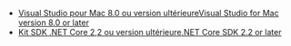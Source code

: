 * [<span data-ttu-id="80558-101">Visual Studio pour Mac 8.0 ou version ultérieure</span><span class="sxs-lookup"><span data-stu-id="80558-101">Visual Studio for Mac version 8.0 or later</span></span>](https://visualstudio.microsoft.com/downloads/)
* [<span data-ttu-id="80558-102">Kit SDK .NET Core 2,2 ou version ultérieure</span><span class="sxs-lookup"><span data-stu-id="80558-102">.NET Core SDK 2.2 or later</span></span>](https://dotnet.microsoft.com/download/dotnet-core)
